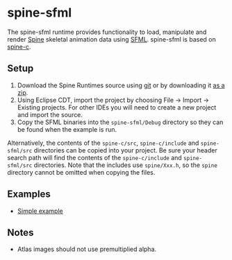 # spine-sfml

The spine-sfml runtime provides functionality to load, manipulate and render [Spine](http://esotericsoftware.com) skeletal animation data using [SFML](http://www.sfml-dev.org/). spine-sfml is based on [spine-c](https://github.com/EsotericSoftware/spine-runtimes/tree/master/spine-c).

## Setup

1. Download the Spine Runtimes source using [git](https://help.github.com/articles/set-up-git) or by downloading it [as a zip](https://github.com/EsotericSoftware/spine-runtimes/archive/master.zip).
1. Using Eclipse CDT, import the project by choosing File -> Import -> Existing projects. For other IDEs you will need to create a new project and import the source.
1. Copy the SFML binaries into the `spine-sfml/Debug` directory so they can be found when the example is run.

Alternatively, the contents of the `spine-c/src`, `spine-c/include` and `spine-sfml/src` directories can be copied into your project. Be sure your header search path will find the contents of the `spine-c/include` and `spine-sfml/src` directories. Note that the includes use `spine/Xxx.h`, so the `spine` directory cannot be omitted when copying the files.

## Examples

- [Simple example](https://github.com/EsotericSoftware/spine-runtimes/blob/master/spine-sfml/example/main.cpp#L61)

## Notes

- Atlas images should not use premultiplied alpha.
